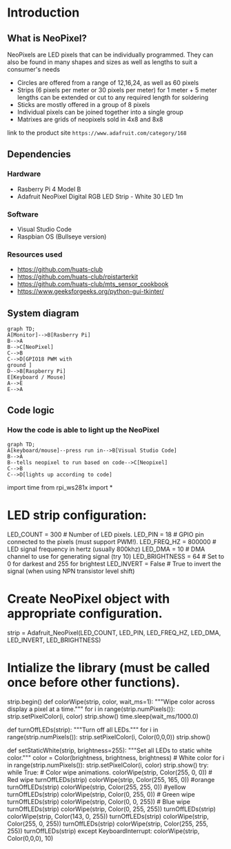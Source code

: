 
# Introduction
## What is NeoPixel?
NeoPixels are LED pixels that can be individually programmed. They can also be found in many shapes and sizes as well as lengths to suit a consumer's needs

- Circles are offered from a range of 12,16,24, as well as 60 pixels
- Strips (6 pixels per meter or 30 pixels per meter) for 1 meter + 5 meter lengths can be extended or cut to any required length for soldering
- Sticks are mostly offered in a group of 8 pixels
- Individual pixels can be joined together into a single group
- Matrixes are grids of neopixels sold in 4x8 and 8x8 

link to the product site ```https://www.adafruit.com/category/168```

## Dependencies
### Hardware
- Rasberry Pi 4 Model B
- Adafruit NeoPixel Digital RGB LED Strip - White 30 LED 1m

### Software
- Visual Studio Code
- Raspbian OS (Bullseye version)

### Resources used
- https://github.com/huats-club 
- https://github.com/huats-club/rpistarterkit
- https://github.com/huats-club/mts_sensor_cookbook
- https://www.geeksforgeeks.org/python-gui-tkinter/

## System diagram
```mermaid
graph TD;
A[Monitor]-->B[Rasberry Pi]
B-->A
B-->C[NeoPixel]
C-->B
C-->D[GPIO18 PWM with
ground ]
D-->B[Raspberry Pi]
E[Keyboard / Mouse]
A-->E
E-->A
```

## Code logic
### How the code is able to light up the NeoPixel
```mermaid
graph TD;
A[keyboard/mouse]--press run in-->B[Visual Studio Code]
B-->A
B--tells neopixel to run based on code-->C[Neopixel]
C-->B
C-->D[lights up according to code]

```
import time
from rpi_ws281x import *

# LED strip configuration:
LED_COUNT = 300 # Number of LED pixels.
LED_PIN = 18           # GPIO pin connected to the pixels (must support PWM!).
LED_FREQ_HZ = 800000   # LED signal frequency in hertz (usually 800khz)
LED_DMA = 10           # DMA channel to use for generating signal (try 10)
LED_BRIGHTNESS = 64  # Set to 0 for darkest and 255 for brightest
LED_INVERT = False     # True to invert the signal (when using NPN transistor level shift)

# Create NeoPixel object with appropriate configuration.
strip = Adafruit_NeoPixel(LED_COUNT, LED_PIN, LED_FREQ_HZ, LED_DMA, LED_INVERT, LED_BRIGHTNESS)
# Intialize the library (must be called once before other functions).
strip.begin()
def colorWipe(strip, color, wait_ms=1):
    """Wipe color across display a pixel at a time."""
    for i in range(strip.numPixels()):
        strip.setPixelColor(i, color)
        strip.show()
        time.sleep(wait_ms/1000.0)

def turnOffLEDs(strip):
    """Turn off all LEDs."""
    for i in range(strip.numPixels()):
        strip.setPixelColor(i, Color(0,0,0))
    strip.show()

def setStaticWhite(strip, brightness=255):
    """Set all LEDs to static white color."""
    color = Color(brightness, brightness, brightness)  # White color
    for i in range(strip.numPixels()):
        strip.setPixelColor(i, color)
    strip.show()
try:
    while True:
        # Color wipe animations.
        colorWipe(strip, Color(255, 0, 0))  # Red wipe
        turnOffLEDs(strip)
        colorWipe(strip, Color(255, 165, 0)) #orange
        turnOffLEDs(strip)
        colorWipe(strip, Color(255, 255, 0)) #yellow
        turnOffLEDs(strip)
        colorWipe(strip, Color(0, 255, 0))  # Green wipe
        turnOffLEDs(strip)
        colorWipe(strip, Color(0, 0, 255))  # Blue wipe
        turnOffLEDs(strip)
        colorWipe(strip, Color(0, 255, 255))
        turnOffLEDs(strip)
        colorWipe(strip, Color(143, 0, 255))
        turnOffLEDs(strip)
        colorWipe(strip, Color(255, 0, 255))
        turnOffLEDs(strip)
        colorWipe(strip, Color(255, 255, 255))
        turnOffLEDs(strip)
except KeyboardInterrupt:
    colorWipe(strip, Color(0,0,0), 10)

```



